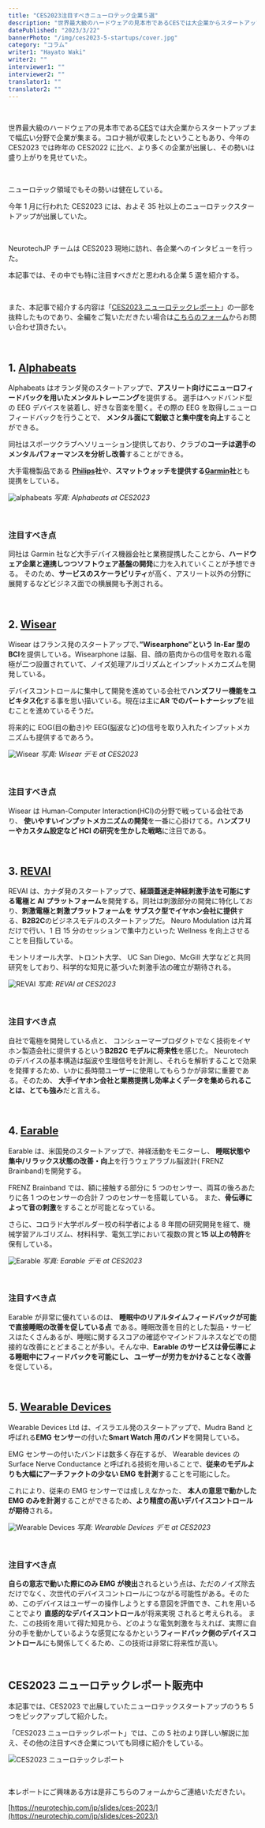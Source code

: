 ```yaml
---
title: "CES2023注目すべきニューロテック企業５選"
description: "世界最大級のハードウェアの見本市であるCESでは大企業からスタートアップまで幅広い分野で企業が集まる。今年1月に行われたCES2023には、およそ35社以上のニューロテックスタートアップが出展していた。NeurotechJPチームはCES2023現地に訪れ、各企業へのインタビューを行った。本記事では、その中でも特に注目すべきだと思われる企業5選を紹介する。"
datePublished: "2023/3/22"
bannerPhoto: "/img/ces2023-5-startups/cover.jpg"
category: "コラム"
writer1: "Hayato Waki"
writer2: ""
interviewer1: ""
interviewer2: ""
translator1: ""
translator2: ""
---
```


&nbsp;

世界最大級のハードウェアの見本市である[CES](https://www.ces.tech/)では大企業からスタートアップまで幅広い分野で企業が集まる。コロナ禍が収束したということもあり、今年の CES2023 では昨年の CES2022 に比べ、より多くの企業が出展し、その勢いは盛り上がりを見せていた。

&nbsp;

ニューロテック領域でもその勢いは健在している。

今年 1 月に行われた CES2023 には、およそ 35 社以上のニューロテックスタートアップが出展していた。

&nbsp;

NeurotechJP チームは CES2023 現地に訪れ、各企業へのインタビューを行った。

本記事では、その中でも特に注目すべきだと思われる企業 5 選を紹介する。

&nbsp;

また、本記事で紹介する内容は「[CES2023 ニューロテックレポート](https://neurotechjp.com/jp/slides/ces-2023/)」の一部を抜粋したものであり、全編をご覧いただきたい場合は[こちらのフォーム](https://survey.typeform.com/to/QK2tDWR9)からお問い合わせ頂きたい。

&nbsp;

## 1. [Alphabeats](https://www.listenalphabeats.com/)

Alphabeats はオランダ発のスタートアップで、**アスリート向けにニューロフィードバックを用いたメンタルトレーニング**を提供する。
選手はヘッドバンド型の EEG デバイスを装着し、好きな音楽を聞く。その際の EEG を取得しニューロフィードバックを行うことで、 **メンタル面にて鋭敏さと集中度を向上**することができる。

同社はスポーツクラブへソリューション提供しており、クラブの**コーチは選手のメンタルパフォーマンスを分析し改善**することができる。

大手電機製品である **[Philips](https://www.philips.dk/)社**や、**スマットウォッチを提供する[Garmin](https://www.garmin.com/da-DK/)社**とも提携をしている。

![alphabeats](https://neurotechjp.com/img/ces2023-5-startups/alphabeats.jpg)
_写真: Alphabeats at CES2023_

&nbsp;

### 注目すべき点

同社は Garmin 社など大手デバイス機器会社と業務提携したことから、**ハードウェア企業と連携しつつソフトウェア基盤の開発**に力を入れていくことが予想できる。
そのため、**サービスのスケーラビリティ**が高く、アスリート以外の分野に展開するなどビジネス面での横展開も予測される。

&nbsp;

## 2. [Wisear](https://www.wisear.io/)

Wisear はフランス発のスタートアップで、**”Wisearphone”という In-Ear 型の BCI**を提供している。Wisearphone は脳、目、顔の筋肉からの信号を取れる電極が二つ設置されていて、ノイズ処理アルゴリズムとインプットメカニズムを開発している。

デバイスコントロールに集中して開発を進めている会社で**ハンズフリー機能をユビキタス化**する事を思い描いている。現在は主に**AR でのパートナーシップ**を組むことを進めているそうだ。

将来的に EOG(目の動き)や EEG(脳波など)の信号を取り入れたインプットメカニズムも提供するであろう。

![Wisear](https://neurotechjp.com/img/ces2023-5-startups/wisear.jpg)
_写真: Wisear デモ at CES2023_

&nbsp;

### 注目すべき点

Wisear は Human-Computer Interaction(HCI)の分野で戦っている会社であり、 **使いやすいインプットメカニズムの開発**を一番に心掛けてる。**ハンズフリーやカスタム設定など HCI の研究を生かした戦略**に注目である。

&nbsp;

## 3. [REVAI](https://revai.ca/)

REVAI は、カナダ発のスタートアップで、**経頭蓋迷走神経刺激手法を可能にする電極と AI プラットフォーム**を開発する。同社は刺激部分の開発に特化しており、**刺激電極と刺激プラットフォームを サブスク型でイヤホン会社に提供**する、**B2B2C**のビジネスモデルのスタートアップだ。 Neuro Modulation は片耳だけで行い、1 日 15 分のセッションで集中力といった Wellness を向上させることを目指している。

モントリオール大学、トロント大学、 UC San Diego、McGill 大学などと共同研究をしており、科学的な知見に基づいた刺激手法の確立が期待される。

![REVAI](https://neurotechjp.com/img/ces2023-5-startups/revai.jpg)
_写真: REVAI at CES2023_

&nbsp;

### 注目すべき点

自社で電極を開発している点と、 コンシューマープロダクトでなく技術をイヤホン製造会社に提供するという**B2B2C モデルに将来性**を感じた。 Neurotech のデバイスの基本構造は脳波や生理信号を計測し、それらを解析することで効果を発揮するため、いかに長時間ユーザーに使用してもらうかが非常に重要である。そのため、 **大手イヤホン会社と業務提携し効率よくデータを集められることは、とても強み**だと言える。

&nbsp;

## 4. [Earable](https://frenzband.com/)

Earable は、米国発のスタートアップで、神経活動をモニターし、 **睡眠状態や集中/リラックス状態の改善・向上**を行うウェアラブル脳波計( FRENZ Brainband)を開発する。

FRENZ Brainband では、額に接触する部分に 5 つのセンサー、両耳の後ろあたりに各 1 つのセンサーの合計 7 つのセンサーを搭載している。
また、**骨伝導によって音の刺激**をすることが可能となっている。

さらに、コロラド大学ボルダー校の科学者による 8 年間の研究開発を経て、機械学習アルゴリズム、材料科学、電気工学において複数の賞と**15 以上の特許**を保有している。

![Earable](https://neurotechjp.com/img/ces2023-5-startups/earable.jpg)
_写真: Earable デモ at CES2023_

&nbsp;

### 注目すべき点

Earable が非常に優れているのは、 **睡眠中のリアルタイムフィードバックが可能で直接睡眠の改善を促している点** である。睡眠改善を目的とした製品・サービスはたくさんあるが、睡眠に関するスコアの確認やマインドフルネスなどでの間接的な改善にとどまることが多い。そんな中、**Earable のサービスは骨伝導による睡眠中にフィードバックを可能にし、 ユーザーが労力をかけることなく改善**を促している。

&nbsp;

## 5. [Wearable Devices](https://www.wearabledevices.co.il/)

Wearable Devices Ltd は、イスラエル発のスタートアップで、Mudra Band と呼ばれる**EMG センサー**の付いた**Smart Watch 用のバンド**を開発している。

EMG センサーの付いたバンドは数多く存在するが、 Wearable devices の Surface Nerve Conductance と呼ばれる技術を用いることで、**従来のモデルよりも大幅にアーチファクトの少ない EMG を計測**することを可能にした。

これにより、従来の EMG センサーでは成しえなかった、 **本人の意思で動かした EMG のみを計測**することができるため、**より精度の高いデバイスコントロールが期待**される。

![Wearable Devices](https://neurotechjp.com/img/ces2023-5-startups/wearable-devices.jpg)
_写真: Wearable Devices デモ at CES2023_

&nbsp;

### 注目すべき点

**自らの意志で動いた際にのみ EMG が検出**されるという点は、ただのノイズ除去だけでなく、次世代のデバイスコントロールにつながる可能性がある。そのため、このデバイスはユーザーの操作しようとする意図を評価でき、これを用いることでより **直感的なデバイスコントロール**が将来実現 されると考えられる。
また、この技術を用いて得た知見から、どのような電気刺激を与えれば、実際に自分の手を動かしているような感覚になるかという**フィードバック側のデバイスコントロール**にも関係してくるため、この技術は非常に将来性が高い。

&nbsp;

## CES2023 ニューロテックレポート販売中

本記事では、CES2023 で出展していたニューロテックスタートアップのうち 5 つをピックアップして紹介した。

「CES2023 ニューロテックレポート」では、この 5 社のより詳しい解説に加え、その他の注目すべき企業についても同様に紹介をしている。

![CES2023 ニューロテックレポート](https://neurotechjp.com/img/ces2023-5-startups/ces-2023.jpg)

&nbsp;

本レポートにご興味ある方は是非こちらのフォームからご連絡いただきたい。

[https://neurotechjp.com/jp/slides/ces-2023/](https://neurotechjp.com/jp/slides/ces-2023/)
